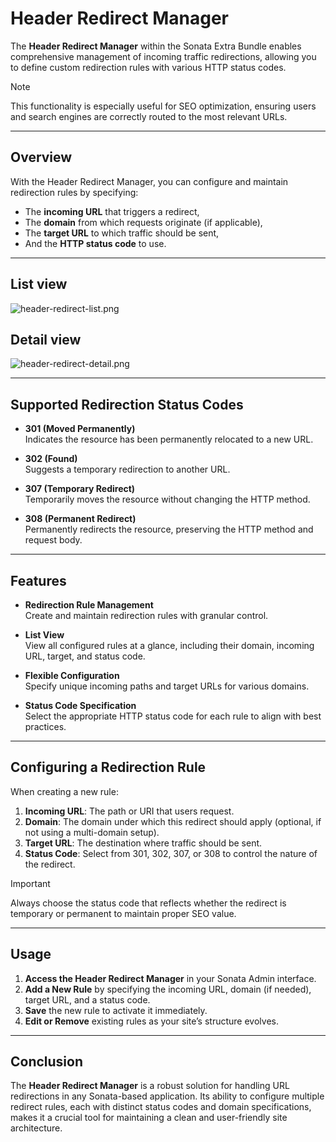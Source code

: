 # Header Redirect Manager

The **Header Redirect Manager** within the Sonata Extra Bundle enables comprehensive management of incoming traffic redirections, allowing you to define custom redirection rules with various HTTP status codes.

> [!NOTE]
> This functionality is especially useful for SEO optimization, ensuring users and search engines are correctly routed to the most relevant URLs.

---

## Overview

With the Header Redirect Manager, you can configure and maintain redirection rules by specifying:
- The **incoming URL** that triggers a redirect,
- The **domain** from which requests originate (if applicable),
- The **target URL** to which traffic should be sent,
- And the **HTTP status code** to use.

---

## List view


![header-redirect-list.png](./doc-sonata-extra-images/header-redirect-list.png)
 
## Detail view
![header-redirect-detail.png](./doc-sonata-extra-images/header-redirect-detail.png)

---

## Supported Redirection Status Codes

- **301 (Moved Permanently)**  
  Indicates the resource has been permanently relocated to a new URL.

- **302 (Found)**  
  Suggests a temporary redirection to another URL.

- **307 (Temporary Redirect)**  
  Temporarily moves the resource without changing the HTTP method.

- **308 (Permanent Redirect)**  
  Permanently redirects the resource, preserving the HTTP method and request body.

---

## Features

- **Redirection Rule Management**  
  Create and maintain redirection rules with granular control.

- **List View**  
  View all configured rules at a glance, including their domain, incoming URL, target, and status code.

- **Flexible Configuration**  
  Specify unique incoming paths and target URLs for various domains.

- **Status Code Specification**  
  Select the appropriate HTTP status code for each rule to align with best practices.

---

## Configuring a Redirection Rule

When creating a new rule:

1. **Incoming URL**: The path or URI that users request.
2. **Domain**: The domain under which this redirect should apply (optional, if not using a multi-domain setup).
3. **Target URL**: The destination where traffic should be sent.
4. **Status Code**: Select from 301, 302, 307, or 308 to control the nature of the redirect.

> [!IMPORTANT]
> Always choose the status code that reflects whether the redirect is temporary or permanent to maintain proper SEO value.

---

## Usage

1. **Access the Header Redirect Manager** in your Sonata Admin interface.
2. **Add a New Rule** by specifying the incoming URL, domain (if needed), target URL, and a status code.
3. **Save** the new rule to activate it immediately.
4. **Edit or Remove** existing rules as your site’s structure evolves.

---

## Conclusion

The **Header Redirect Manager** is a robust solution for handling URL redirections in any Sonata-based application. Its ability to configure multiple redirect rules, each with distinct status codes and domain specifications, makes it a crucial tool for maintaining a clean and user-friendly site architecture.
